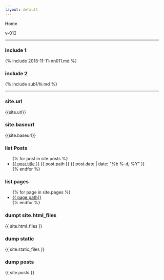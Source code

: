 ```yaml
---
layout: default
---
```


Home

v-013

---
### include 1
{% include 2018-11-11-nn011.md %}

### include 2
{% include sub1/hi.md %}

---
### site.url
{{site.url}}

### site.baseurl
{{site.baseurl}}

### list Posts
<ul class="myposts">
{% for post in site.posts %}
    <li><a href="{{ site.baseurl }}{{ post.url }}">{{ post.title }}</a> {{ post.path }}
    <span class="postDate">{{ post.date | date: "%b %-d, %Y" }}</span>
    </li>
{% endfor %}
</ul>

### list pages
<ul class="myposts">
{% for page in site.pages %}
    <li><a href="{{ site.baseurl }}{{ page.url }}">{{ page.path}}</a>
    </li>
{% endfor %}
</ul>

### dumpt site.html_files
{{ site.html_files }}

### dump static
{{ site.static_files }}

### dump posts
{{ site.posts }}
